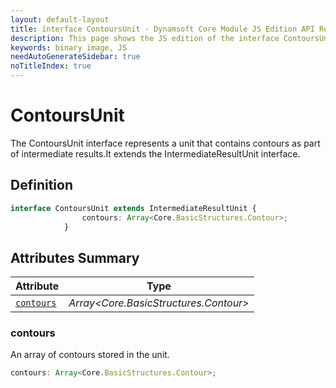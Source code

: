```yaml
---
layout: default-layout
title: interface ContoursUnit - Dynamsoft Core Module JS Edition API Reference
description: This page shows the JS edition of the interface ContoursUnit in Dynamsoft Core Module.
keywords: binary image, JS
needAutoGenerateSidebar: true
noTitleIndex: true
---
```


# ContoursUnit

The ContoursUnit interface represents a unit that contains contours as part of intermediate results.It extends the IntermediateResultUnit interface.

## Definition

```typescript
interface ContoursUnit extends IntermediateResultUnit {
                contours: Array<Core.BasicStructures.Contour>;
            }
```

## Attributes Summary

| Attribute               | Type |
|----------------------|-------------|
| [`contours`](#contours) | *Array<Core.BasicStructures.Contour>* |

### contours

An array of contours stored in the unit.

```typescript
contours: Array<Core.BasicStructures.Contour>;
```
